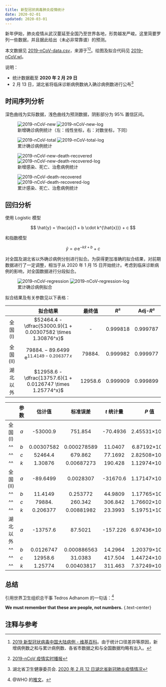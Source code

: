 ```yaml
---
title: 新型冠状病毒肺炎疫情统计
date: 2020-02-01
updated: 2020-03-01
---
```


<script setup lang="ts">
import ImageGroup from '@/theme/components/ImageGroup.vue'
</script>

新年伊始，肺炎疫情从武汉蔓延至全国乃至世界各地，形势越发严峻。这里简要罗列一些数据，并且据此给出（未必非常靠谱）的预测。

<!-- more -->

<!-- TODO: update url -->
本文数据见 [2019-nCoV-data.csv](https://github.com/stone-zeng/stone-zeng.site/blob/main/src/posts/2020-02-01-wuhan-coronavirus/2019-nCoV-data.csv)，来源于[^2019-nCoV-wiki][^2019-nCoV-tg]。绘图及拟合代码见 [2019-nCoV.wl](https://github.com/stone-zeng/stone-zeng.site/blob/main/src/posts/2020-02-01-wuhan-coronavirus/2019-nCoV.wl)。

[^2019-nCoV-wiki]: [2019 新型冠状病毒中国大陆病例 - 维基百科](https://zh.wikipedia.org/wiki/2019新型冠状病毒中国大陆病例)。由于统计口径差异等原因，新增病例数之和与累计病例数、各省市数据之和与全国数据均略有出入。
[^2019-nCoV-tg]: [2019-nCoV 疫情实时播报](https://t.me/nCoV2019)

说明：

- 统计数据截至 **2020 年 2 月 29 日**
- 2 月 13 日，湖北省将临床诊断病例数纳入确诊病例数进行公布[^hubei-02-13]

[^hubei-02-13]: 湖北省卫生健康委员会. [2020 年 2 月 12 日湖北省新冠肺炎疫情情况](https://wjw.hubei.gov.cn/bmdt/ztzl/fkxxgzbdgrfyyq/xxfb/202002/t20200213_2025580.shtml)

## 时间序列分析

深色曲线为实际数据，浅色曲线为预测数据，阴影部分为 95% 置信区间。

<figure>
  <ImageGroup>
    <img src="./2019-nCoV-new.svg" alt="2019-nCoV-new" class="dark:invert sm:!w-[55%]">
    <img src="./2019-nCoV-new-log.svg" alt="2019-nCoV-new-log" class="dark:invert sm:!w-[45%]">
  </ImageGroup>
  <figcaption>新增确诊病例统计（左：线性坐标，右：对数坐标，下同）</figcaption>
</figure>

<figure>
  <ImageGroup>
    <img src="./2019-nCoV-total.svg" alt="2019-nCoV-total" class="dark:invert">
    <img src="./2019-nCoV-total-log.svg" alt="2019-nCoV-total-log" class="dark:invert">
  </ImageGroup>
  <figcaption>累计确诊病例统计</figcaption>
</figure>

<figure>
  <ImageGroup>
    <img src="./2019-nCoV-new-death-recovered.svg" alt="2019-nCoV-new-death-recovered" class="dark:invert">
    <img src="./2019-nCoV-new-death-recovered-log.svg" alt="2019-nCoV-new-death-recovered-log" class="dark:invert">
  </ImageGroup>
  <figcaption>新增感染、死亡、治愈病例统计</figcaption>
</figure>

<figure>
  <ImageGroup>
    <img src="./2019-nCoV-death-recovered.svg" alt="2019-nCoV-death-recovered" class="dark:invert">
    <img src="./2019-nCoV-death-recovered-log.svg" alt="2019-nCoV-death-recovered-log" class="dark:invert">
  </ImageGroup>
  <figcaption>累计感染、死亡、治愈病例统计</figcaption>
</figure>

## 回归分析

使用 Logistic 模型

$$
\hat{y} = \frac{a}{1 + b \cdot k^{\hat{x}}} + c
$$

和指数模型

$$
\hat{y} = a \, \mathrm{e}^{-k\hat{x} + b} + c
$$

对全国及湖北省以外确诊病例分别进行拟合。为获得更加准确的拟合结果，对前期数据进行了一定调整，相当于从 2020 年 1 月 15 日开始统计。考虑到临床诊断病例的影响，对全国数据进行分段拟合。

<figure>
  <ImageGroup>
    <img src="./2019-nCoV-regression.svg" alt="2019-nCoV-regression" class="dark:invert">
    <img src="./2019-nCoV-regression-log.svg" alt="2019-nCoV-regression-log" class="dark:invert">
  </ImageGroup>
  <figcaption>累计确诊病例拟合</figcaption>
</figure>

拟合结果及有关参数见以下表格：

|           | 拟合结果                                                     | 最终值  | *R*²     | Adj-*R*² |
|:---------:|:------------------------------------------------------------:|:-------:|:--------:|:--------:|
| 全国 (I)  | $52464.4 - \dfrac{53000.9}{1 + 0.00307582 \times 1.30876^x}$ | -       | 0.999818 | 0.999787 |
| 全国 (II) | $79884. - 89.6499 \, \mathrm{e}^{11.4149 - 0.206377 \, x}$   | 79884.  | 0.999982 | 0.999977 |
| 湖北以外  | $12958.6 - \dfrac{13757.6}{1 + 0.0126747 \times 1.25774^x}$  | 12958.6 | 0.999909 | 0.999899 |

<!-- x⁰ x¹ x² x³ x⁴ x⁵ x⁶ x⁷ x⁸ x⁹ x⁺ x⁻ x⁼ x⁽ x⁾ xⁿ -->

|           | 参数 | 估计值     | 标准误差    | *t* 统计量 | *P* 值        |
|:---------:|:----:|:----------:|:-----------:|:----------:|:-------------:|
| 全国 (I)  | *a*  | -53000.9   | 751.854     | -70.4936   | 2.45531×10⁻²⁹ |
| ^^        | *b*  | 0.00307582 | 0.000278589 | 11.0407    | 6.87192×10⁻¹¹ |
| ^^        | *c*  | 52464.4    | 679.862     | 77.1692    | 2.82508×10⁻³⁰ |
| ^^        | *k*  | 1.30876    | 0.00687273  | 190.428    | 1.12974×10⁻³⁹ |
| 全国 (II) | *a*  | -89.6499   | 0.0028307   | -31670.6   | 1.17147×10⁻⁵² |
| ^^        | *b*  | 11.4149    | 0.253772    | 44.9809    | 1.17765×10⁻¹⁵ |
| ^^        | *c*  | 79884.     | 260.342     | 306.842    | 1.76602×10⁻²⁶ |
| ^^        | *k*  | 0.206377   | 0.00881982  | 23.3993    | 5.19751×10⁻¹² |
| 湖北以外  | *a*  | -13757.6   | 87.5021     | -157.226   | 6.97436×10⁻⁵⁴ |
| ^^        | *b*  | 0.0126747  | 0.000886563 | 14.2964    | 1.20379×10⁻¹⁶ |
| ^^        | *c*  | 12958.6    | 31.0383     | 417.504    | 1.44724×10⁻⁶⁹ |
| ^^        | *k*  | 1.25774    | 0.00403817  | 311.463    | 7.37249×10⁻⁶⁵ |

## 总结

引用世界卫生组织总干事 Tedros Adhanom 的一句话：[^who-twitter]

[^who-twitter]: @WHO 的[推文](https://twitter.com/WHO/status/1222969618505093121)。

**We must remember that these are people, not numbers.**
{.text-center}

## 注释与参考

<div id="footnotes"></div>
